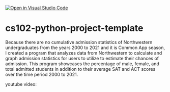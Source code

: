 [![Open in Visual Studio Code](https://classroom.github.com/assets/open-in-vscode-c66648af7eb3fe8bc4f294546bfd86ef473780cde1dea487d3c4ff354943c9ae.svg)](https://classroom.github.com/online_ide?assignment_repo_id=9513641&assignment_repo_type=AssignmentRepo)
# cs102-python-project-template


Because there are no cumulative admission statistics of Northwestern undergraduates from the years 2000 to 2021 and it is Common App season, I created a program that analyzes data from Northwestern to calculate and graph admission statistics for users to utilize to estimate their chances of admission. This program showcases the percentage of male, female, and total admitted students in addition to their average SAT and ACT scores over the time period 2000 to 2021. 

youtube video: 



